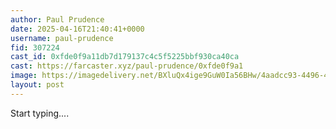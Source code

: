 ```yaml
---
author: Paul Prudence
date: 2025-04-16T21:40:41+0000
username: paul-prudence
fid: 307224
cast_id: 0xfde0f9a11db7d179137c4c5f5225bbf930ca40ca
cast: https://farcaster.xyz/paul-prudence/0xfde0f9a1
image: https://imagedelivery.net/BXluQx4ige9GuW0Ia56BHw/4aadcc93-4496-4836-9602-adf5a86fed00/original
layout: post
---
```


Start typing....

<img src='https://imagedelivery.net/BXluQx4ige9GuW0Ia56BHw/4aadcc93-4496-4836-9602-adf5a86fed00/original' alt='' referrerpolicy='no-referrer'/>
